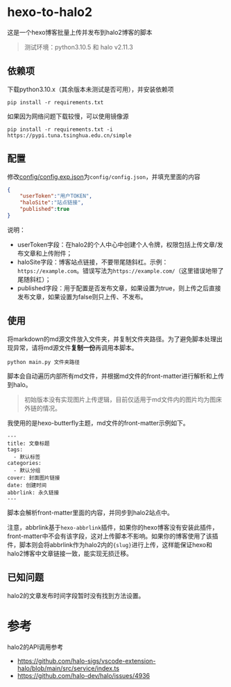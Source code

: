 # hexo-to-halo2

这是一个hexo博客批量上传并发布到halo2博客的脚本

> 测试环境：python3.10.5 和 halo v2.11.3

## 依赖项

下载python3.10.x（其余版本未测试是否可用），并安装依赖项

```
pip install -r requirements.txt
```

如果因为网络问题下载较慢，可以使用镜像源

```
pip install -r requirements.txt -i https://pypi.tuna.tsinghua.edu.cn/simple
```

## 配置

修改[config/config.exp.json](./config/config.exp.json)为`config/config.json`，并填充里面的内容

```json
{
    "userToken":"用户TOKEN",
    "haloSite":"站点链接",
    "published":true
}
```

说明：

* userToken字段：在halo2的个人中心中创建个人令牌，权限包括上传文章/发布文章和上传附件；
* haloSite字段：博客站点链接，不要带尾随斜杠。示例：`https://example.com`。错误写法为`https://example.com/`（这里错误地带了尾随斜杠）；
* published字段：用于配置是否发布文章，如果设置为true，则上传之后直接发布文章，如果设置为false则只上传、不发布。


## 使用

将markdown的md源文件放入文件夹，并复制文件夹路径。为了避免脚本处理出现异常，请将md源文件**复制一份**再调用本脚本。

```
python main.py 文件夹路径
```

脚本会自动遍历内部所有md文件，并根据md文件的front-matter进行解析和上传到halo。

> 初始版本没有实现图片上传逻辑，目前仅适用于md文件内的图片均为图床外链的情况。

我使用的是hexo-butterfly主题，md文件的front-matter示例如下。

```
---
title: 文章标题
tags:
  - 默认标签
categories:
  - 默认分组
cover: 封面图片链接
date: 创建时间
abbrlink: 永久链接
---
```

脚本会解析front-matter里面的内容，并同步到halo2站点中。

注意，abbrlink基于`hexo-abbrlink`插件，如果你的hexo博客没有安装此插件，front-matter中不会有该字段，这对上传脚本不影响。如果你的博客使用了该插件，脚本则会将abbrlink作为halo2内的`{slug}`进行上传，这样能保证hexo和halo2博客中文章链接一致，能实现无损迁移。

## 已知问题

halo2的文章发布时间字段暂时没有找到方法设置。

# 参考

halo2的API调用参考

* https://github.com/halo-sigs/vscode-extension-halo/blob/main/src/service/index.ts
* https://github.com/halo-dev/halo/issues/4936